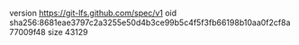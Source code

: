 version https://git-lfs.github.com/spec/v1
oid sha256:8681eae3797c2a3255e50d4b3ce99b5c4f5f3fb66198b10aa0f2cf8a77009f48
size 43129
